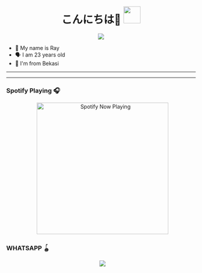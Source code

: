 <h1 align="center">こんにちは👋 <img src="https://github.com/RayGanz/Rei-Kizaki-bot/pull/7#issuecomment-981620219" style="border-radius:5;" width="45px" alt=""><br></h1>
<p align="center">
<img align="center" height="auto" src="https://user-images.githubusercontent.com/95025437/143873883-9674d5c6-7b6a-4cc7-91e7-55257e177961.mp4"/></a> 


<p align="center"> 

- 👼 My name is Ray 
- 🗣️ I am 23 years old 
- 🔭 I'm from Bekasi 

</p> 

------


------ 

### Spotify Playing 🎧 

<p align="center">
  <a href="https://open.spotify.com/track/0Nn9gfz60CyzqnFXiAphMs?si=nw0uqW1HT8eKI7w--WoC6A&utm" target="_blank"><img src="https://now-playing-on-spotify.vercel.app/api/spotify" alt="Spotify Now Playing" width="350"/></a>
</p> 

### WHATSAPP 🪀
<p align="center">
  <a href="https://wa.me/6288289252040?text=Assalamu'alaikum"><img src="https://img.shields.io/badge/WhatsApp-25D366?style=for-the-badge&logo=whatsapp&logoColor=white" /><br>
